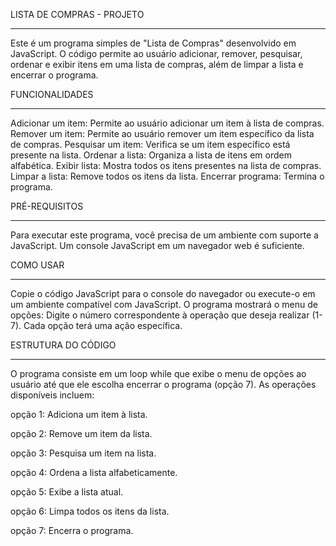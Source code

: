 LISTA DE COMPRAS - PROJETO
___________________________________________________________________________________________________________________________________________________________________________________________
Este é um programa simples de "Lista de Compras" desenvolvido em JavaScript. O código permite ao usuário adicionar, 
remover, pesquisar, ordenar e exibir itens em uma lista de compras, além de limpar a lista e encerrar o programa.

FUNCIONALIDADES
___________________________________________________________________________________________________________________________________________________________________________________________
Adicionar um item: Permite ao usuário adicionar um item à lista de compras.
Remover um item: Permite ao usuário remover um item específico da lista de compras.
Pesquisar um item: Verifica se um item específico está presente na lista.
Ordenar a lista: Organiza a lista de itens em ordem alfabética.
Exibir lista: Mostra todos os itens presentes na lista de compras.
Limpar a lista: Remove todos os itens da lista.
Encerrar programa: Termina o programa.

PRÉ-REQUISITOS
___________________________________________________________________________________________________________________________________________________________________________________________
Para executar este programa, você precisa de um ambiente com suporte a JavaScript. 
Um console JavaScript em um navegador web é suficiente.

COMO USAR
___________________________________________________________________________________________________________________________________________________________________________________________
Copie o código JavaScript para o console do navegador ou execute-o em um ambiente 
compatível com JavaScript.
O programa mostrará o menu de opções:
Digite o número correspondente à operação que deseja realizar (1-7).
Cada opção terá uma ação específica.

ESTRUTURA DO CÓDIGO
___________________________________________________________________________________________________________________________________________________________________________________________
O programa consiste em um loop while que exibe o menu de opções ao usuário até que 
ele escolha encerrar o programa (opção 7). As operações disponíveis incluem:

opção 1: Adiciona um item à lista.

opção 2: Remove um item da lista.

opção 3: Pesquisa um item na lista.

opção 4: Ordena a lista alfabeticamente.

opção 5: Exibe a lista atual.

opção 6: Limpa todos os itens da lista.

opção 7: Encerra o programa.
